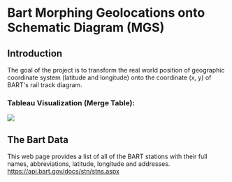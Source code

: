 # Bart Morphing Geolocations onto Schematic Diagram (MGS)
## Introduction
The goal of the project is to transform the real world position of geographic coordinate system (latitude and longitude) onto the coordinate (x, y) of BART's rail track diagram.


### Tableau Visualization (Merge Table):
<img src="https://https://github.com/YingluDeng/Bart_MGS/blob/main/demo/real_world.png" />

## The Bart Data
This web page provides a list of all of the BART stations with their full names, abbreviations, latitude, longitude and addresses.
https://api.bart.gov/docs/stn/stns.aspx

